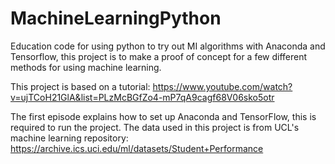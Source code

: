 # MachineLearningPython
Education code for using python to try out MI algorithms with Anaconda and Tensorflow, this project is to make a proof of concept for a few different methods for using machine learning.

This project is based on a tutorial: https://www.youtube.com/watch?v=ujTCoH21GlA&list=PLzMcBGfZo4-mP7qA9cagf68V06sko5otr

The first episode explains how to set up Anaconda and TensorFlow, this is required to run the project.
The data used in this project is from UCL's machine learning repository: https://archive.ics.uci.edu/ml/datasets/Student+Performance
